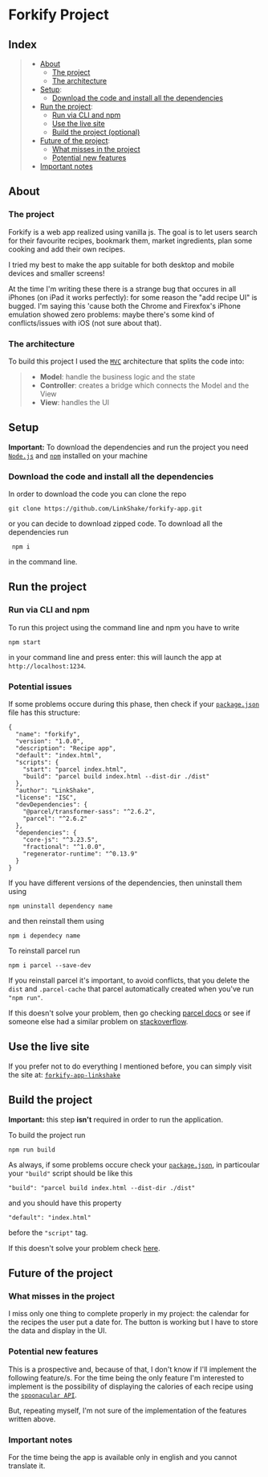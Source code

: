 # Forkify Project

## Index

[//]: <> (prettier ignore)

> - [About](https://github.com/LinkShake/forkify-app#about)
>   - [The project](https://github.com/LinkShake/forkify-app#the-project)
>   - [The architecture](https://github.com/LinkShake/forkify-app#the-architecture)
> - [Setup](https://github.com/LinkShake/forkify-app#setup):
>   - [Download the code and install all the dependencies](https://github.com/LinkShake/forkify-app#download-the-code-and-install-all-the-dependencies)
> - [Run the project](https://github.com/LinkShake/forkify-app#run-the-project):
>   - [Run via CLI and npm](https://github.com/LinkShake/forkify-app#run-via-cli-and-npm)
>   - [Use the live site](https://github.com/LinkShake/forkify-app#use-the-live-site)
>   - [Build the project (optional)](https://github.com/LinkShake/forkify-app#built-the-project)
> - [Future of the project](https://github.com/LinkShake/forkify-app#future-of-the-project):
>   - [What misses in the project](https://github.com/LinkShake/forkify-app#what-misses-in-the-project)
>   - [Potential new features](https://github.com/LinkShake/forkify-app#potential-new-features)
> - [Important notes](https://github.com/LinkShake/forkify-app#important-notes)

## About

### The project

Forkify is a web app realized using vanilla js. The goal is to let users search for their favourite recipes, bookmark them, market ingredients, plan some cooking and add their own recipes.

I tried my best to make the app suitable for both desktop and mobile devices and smaller screens!

At the time I'm writing these there is a strange bug that occures in all iPhones (on iPad it works perfectly): for some reason the "add recipe UI" is bugged.
I'm saying this 'cause both the Chrome and Firexfox's iPhone emulation showed zero problems: maybe there's some kind of conflicts/issues with iOS (not sure about that).

### The architecture

To build this project I used the [`MVC`](https://developer.mozilla.org/en-US/docs/Glossary/MVC) architecture that splits the code into:

> - **Model**: handle the business logic and the state
> - **Controller**: creates a bridge which connects the Model and the View
> - **View**: handles the UI

## Setup

**Important:** To download the dependencies and run the project you need [`Node.js`](https://nodejs.org/it/) and [`npm`](https://www.npmjs.com/) installed on your machine

### Download the code and install all the dependencies

In order to download the code you can clone the repo

```
git clone https://github.com/LinkShake/forkify-app.git
```

or you can decide to download zipped code.
To download all the dependencies run

```
 npm i
```

in the command line.

## Run the project

### Run via CLI and npm

To run this project using the command line and npm you have to write

```
npm start
```

in your command line and press enter: this will launch the app at `http://localhost:1234`.

### Potential issues

If some problems occure during this phase, then check if your [`package.json`](/package.json) file has this structure:

```
{
  "name": "forkify",
  "version": "1.0.0",
  "description": "Recipe app",
  "default": "index.html",
  "scripts": {
    "start": "parcel index.html",
    "build": "parcel build index.html --dist-dir ./dist"
  },
  "author": "LinkShake",
  "license": "ISC",
  "devDependencies": {
    "@parcel/transformer-sass": "^2.6.2",
    "parcel": "^2.6.2"
  },
  "dependencies": {
    "core-js": "^3.23.5",
    "fractional": "^1.0.0",
    "regenerator-runtime": "^0.13.9"
  }
}
```

If you have different versions of the dependencies, then uninstall them using

```
npm uninstall dependency name
```

and then reinstall them using

```
npm i dependecy name
```

To reinstall parcel run

```
npm i parcel --save-dev
```

If you reinstall parcel it's important, to avoid conflicts, that you delete the `dist` and `.parcel-cache` that parcel automatically created when you've run `"npm run"`.

If this doesn't solve your problem, then go checking [parcel docs](https://parceljs.org/docs/) or see if someone else had a similar problem on [stackoverflow](https://stackoverflow.com/).

## Use the live site

If you prefer not to do everything I mentioned before, you can simply visit the site at: [`forkify-app-linkshake`](https://forkify-app-linkshake.netlify.app/)

## Build the project

**Important:** this step **isn't** required in order to run the application.

To build the project run

```
npm run build
```

As always, if some problems occure check your [`package.json`](/package.json), in particoular your `"build"` script should be like this

```
"build": "parcel build index.html --dist-dir ./dist"
```

and you should have this property

```
"default": "index.html"
```

before the `"script"` tag.

If this doesn't solve your problem check [here](https://github.com/LinkShake/forkify-app#potential-issues).

## Future of the project

### What misses in the project

I miss only one thing to complete properly in my project: the calendar for the recipes the user put a date for.
The button is working but I have to store the data and display in the UI.

### Potential new features

This is a prospective and, because of that, I don't know if I'll implement the following feature/s.
For the time being the only feature I'm interested to implement is the possibility of displaying the calories of each recipe using the [`spoonacular API`](https://spoonacular.com/food-api).

But, repeating myself, I'm not sure of the implementation of the features written above.

### Important notes

For the time being the app is available only in english and you cannot translate it.

